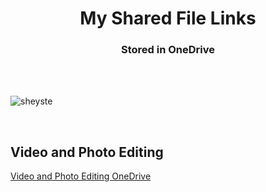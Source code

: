 <h1 align="center">My Shared File Links</h1>
<h3 align="center">Stored in OneDrive</h3>
<br><br>

<p align="left"> <img src="https://komarev.com/ghpvc/?username=sheyste&label=Profile%20views&color=0e75b6&style=flat" alt="sheyste" /> </p>
<br>

## Video and Photo Editing
[Video and Photo Editing OneDrive](https://sheyst-my.sharepoint.com/:f:/g/personal/sheyste_sheyst_onmicrosoft_com/EnsJehgtFRtBu_5lSz0wYGMBx7clPupf_QP-6Obggveulg?e=4xUkkR)
